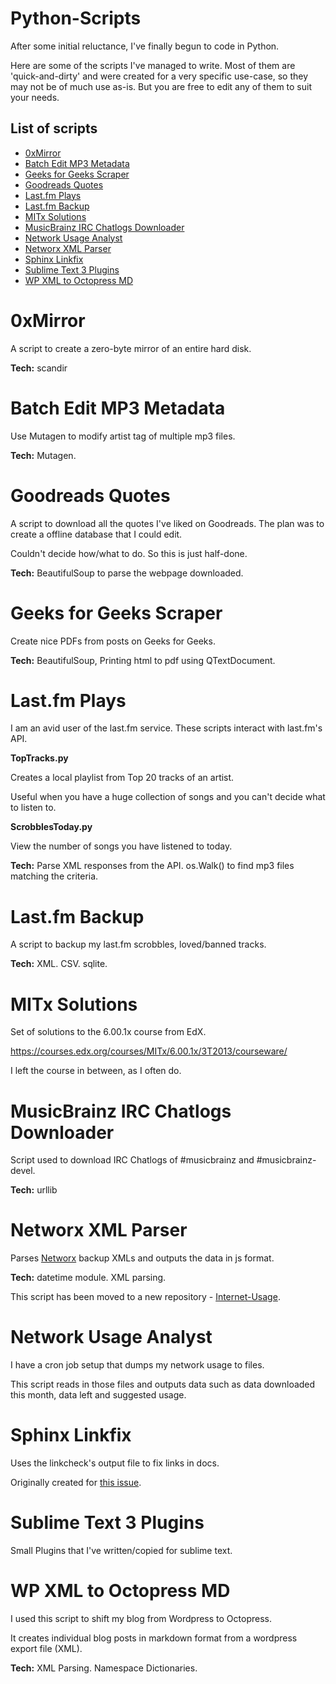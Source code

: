 # Python-Scripts

After some initial reluctance, I've finally begun to code in Python.

Here are some of the scripts I've managed to write. Most of them are 'quick-and-dirty' and were created for a very specific use-case, so they may not be of much use as-is. But you are free to edit any of them to suit your needs.

## List of scripts

* [0xMirror](#mirror)
* [Batch Edit MP3 Metadata](#meta)
* [Geeks for Geeks Scraper](#g4g)
* [Goodreads Quotes](#gr)
* [Last.fm Plays](#lfm-plays)
* [Last.fm Backup](#lfm-backup)
* [MITx Solutions](#mitx)
* [MusicBrainz IRC Chatlogs Downloader](#irc)
* [Network Usage Analyst](#netuse)
* [Networx XML Parser](#networx)
* [Sphinx Linkfix](#linkfix)
* [Sublime Text 3 Plugins](#sublime)
* [WP XML to Octopress MD](#wp)

# <a name="mirror"></a>0xMirror

A script to create a zero-byte mirror of an entire hard disk.

**Tech:** scandir

# <a name="meta"></a>Batch Edit MP3 Metadata

Use Mutagen to modify artist tag of multiple mp3 files.

**Tech:** Mutagen.

# <a name="gr"></a>Goodreads Quotes

A script to download all the quotes I've liked on Goodreads. The plan was to create a offline database that I could edit.

Couldn't decide how/what to do. So this is just half-done.

**Tech:** BeautifulSoup to parse the webpage downloaded.

# <a name="gr"></a>Geeks for Geeks Scraper

Create nice PDFs from posts on Geeks for Geeks.

**Tech:** BeautifulSoup, Printing html to pdf using QTextDocument.

# <a name="lfm-plays"></a>Last.fm Plays

I am an avid user of the last.fm service. These scripts interact with last.fm's API.

**TopTracks.py**

Creates a local playlist from Top 20 tracks of an artist. 

Useful when you have a huge collection of songs and you can't decide what to listen to.

**ScrobblesToday.py**

View the number of songs you have listened to today.

**Tech:** Parse XML responses from the API. os.Walk() to find mp3 files matching the criteria.

# <a name="lfm-backup"></a>Last.fm Backup

A script to backup my last.fm scrobbles, loved/banned tracks.

**Tech:** XML. CSV. sqlite.

# <a name="mitx"></a>MITx Solutions

Set of solutions to the 6.00.1x course from EdX.

https://courses.edx.org/courses/MITx/6.00.1x/3T2013/courseware/

I left the course in between, as I often do.

# <a name="irc"></a>MusicBrainz IRC Chatlogs Downloader

Script used to download IRC Chatlogs of #musicbrainz and #musicbrainz-devel.

**Tech:** urllib

# <a name="networx"></a>Networx XML Parser

Parses [Networx](http://www.softperfect.com/products/networx) backup XMLs and outputs the data in js format. 

**Tech:** datetime module. XML parsing.

This script has been moved to a new repository - [Internet-Usage](http://github.com/dufferzafar/internet-usage).

# <a name="netuse"></a>Network Usage Analyst

I have a cron job setup that dumps my network usage to files. 

This script reads in those files and outputs data such as data downloaded this month, data left and suggested usage.

# <a name="linkfix"></a>Sphinx Linkfix

Uses the linkcheck's output file to fix links in docs.

Originally created for [this issue](https://github.com/scrapy/scrapy/issues/606).

# <a name="sublime"></a>Sublime Text 3 Plugins

Small Plugins that I've written/copied for sublime text.

# <a name="wp"></a>WP XML to Octopress MD

I used this script to shift my blog from Wordpress to Octopress.

It creates individual blog posts in markdown format from a wordpress export file (XML).

**Tech:** XML Parsing. Namespace Dictionaries.
